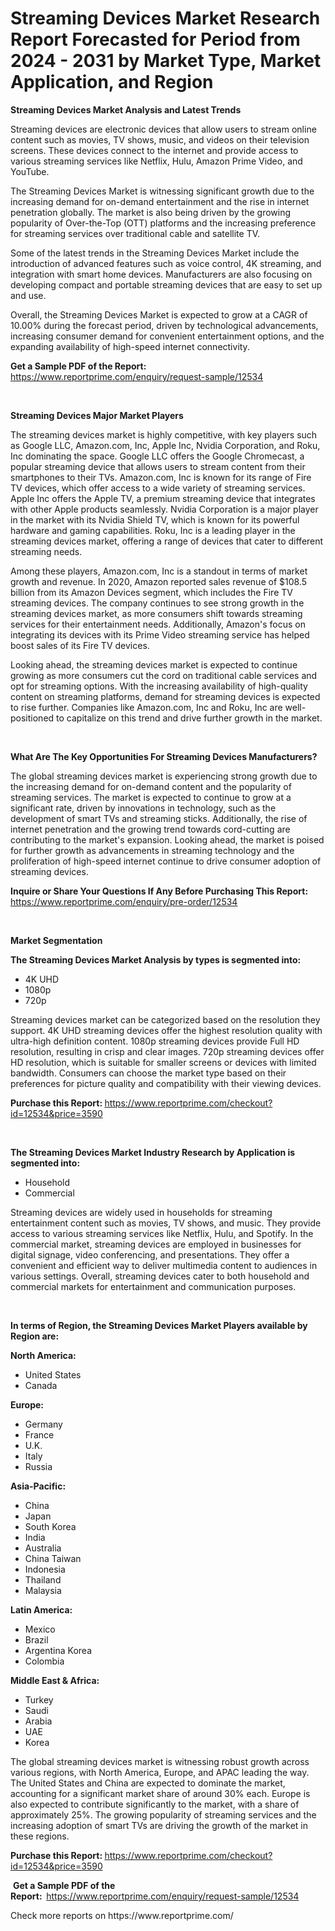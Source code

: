 <p><h1>Streaming Devices Market Research Report Forecasted for Period from 2024 -  2031 by Market Type, Market Application, and Region</h1></p><p><strong>Streaming Devices Market Analysis and Latest Trends</strong></p>
<p><p>Streaming devices are electronic devices that allow users to stream online content such as movies, TV shows, music, and videos on their television screens. These devices connect to the internet and provide access to various streaming services like Netflix, Hulu, Amazon Prime Video, and YouTube.</p><p>The Streaming Devices Market is witnessing significant growth due to the increasing demand for on-demand entertainment and the rise in internet penetration globally. The market is also being driven by the growing popularity of Over-the-Top (OTT) platforms and the increasing preference for streaming services over traditional cable and satellite TV.</p><p>Some of the latest trends in the Streaming Devices Market include the introduction of advanced features such as voice control, 4K streaming, and integration with smart home devices. Manufacturers are also focusing on developing compact and portable streaming devices that are easy to set up and use.</p><p>Overall, the Streaming Devices Market is expected to grow at a CAGR of 10.00% during the forecast period, driven by technological advancements, increasing consumer demand for convenient entertainment options, and the expanding availability of high-speed internet connectivity.</p></p>
<p><strong>Get a Sample PDF of the Report:&nbsp;</strong> <a href="https://www.reportprime.com/enquiry/request-sample/12534">https://www.reportprime.com/enquiry/request-sample/12534</a></p>
<p>&nbsp;</p>
<p><strong>Streaming Devices Major Market Players</strong></p>
<p><p>The streaming devices market is highly competitive, with key players such as Google LLC, Amazon.com, Inc, Apple Inc, Nvidia Corporation, and Roku, Inc dominating the space. Google LLC offers the Google Chromecast, a popular streaming device that allows users to stream content from their smartphones to their TVs. Amazon.com, Inc is known for its range of Fire TV devices, which offer access to a wide variety of streaming services. Apple Inc offers the Apple TV, a premium streaming device that integrates with other Apple products seamlessly. Nvidia Corporation is a major player in the market with its Nvidia Shield TV, which is known for its powerful hardware and gaming capabilities. Roku, Inc is a leading player in the streaming devices market, offering a range of devices that cater to different streaming needs.</p><p>Among these players, Amazon.com, Inc is a standout in terms of market growth and revenue. In 2020, Amazon reported sales revenue of $108.5 billion from its Amazon Devices segment, which includes the Fire TV streaming devices. The company continues to see strong growth in the streaming devices market, as more consumers shift towards streaming services for their entertainment needs. Additionally, Amazon's focus on integrating its devices with its Prime Video streaming service has helped boost sales of its Fire TV devices.</p><p>Looking ahead, the streaming devices market is expected to continue growing as more consumers cut the cord on traditional cable services and opt for streaming options. With the increasing availability of high-quality content on streaming platforms, demand for streaming devices is expected to rise further. Companies like Amazon.com, Inc and Roku, Inc are well-positioned to capitalize on this trend and drive further growth in the market.</p></p>
<p>&nbsp;</p>
<p><strong>What Are The Key Opportunities For Streaming Devices Manufacturers?</strong></p>
<p><p>The global streaming devices market is experiencing strong growth due to the increasing demand for on-demand content and the popularity of streaming services. The market is expected to continue to grow at a significant rate, driven by innovations in technology, such as the development of smart TVs and streaming sticks. Additionally, the rise of internet penetration and the growing trend towards cord-cutting are contributing to the market's expansion. Looking ahead, the market is poised for further growth as advancements in streaming technology and the proliferation of high-speed internet continue to drive consumer adoption of streaming devices.</p></p>
<p><strong>Inquire or Share Your Questions If Any Before Purchasing This Report:</strong> <a href="https://www.reportprime.com/enquiry/pre-order/12534">https://www.reportprime.com/enquiry/pre-order/12534</a></p>
<p>&nbsp;</p>
<p><strong>Market Segmentation</strong></p>
<p><strong>The Streaming Devices Market Analysis by types is segmented into:</strong></p>
<p><ul><li>4K UHD</li><li>1080p</li><li>720p</li></ul></p>
<p><p>Streaming devices market can be categorized based on the resolution they support. 4K UHD streaming devices offer the highest resolution quality with ultra-high definition content. 1080p streaming devices provide Full HD resolution, resulting in crisp and clear images. 720p streaming devices offer HD resolution, which is suitable for smaller screens or devices with limited bandwidth. Consumers can choose the market type based on their preferences for picture quality and compatibility with their viewing devices.</p></p>
<p><strong>Purchase this Report:&nbsp;</strong><a href="https://www.reportprime.com/checkout?id=12534&price=3590">https://www.reportprime.com/checkout?id=12534&price=3590</a></p>
<p>&nbsp;</p>
<p><strong>The Streaming Devices Market Industry Research by Application is segmented into:</strong></p>
<p><ul><li>Household</li><li>Commercial</li></ul></p>
<p><p>Streaming devices are widely used in households for streaming entertainment content such as movies, TV shows, and music. They provide access to various streaming services like Netflix, Hulu, and Spotify. In the commercial market, streaming devices are employed in businesses for digital signage, video conferencing, and presentations. They offer a convenient and efficient way to deliver multimedia content to audiences in various settings. Overall, streaming devices cater to both household and commercial markets for entertainment and communication purposes.</p></p>
<p>&nbsp;</p>
<p><strong>In terms of Region, the Streaming Devices Market Players available by Region are:</strong></p>
<p>
    <p> <strong> North America: </strong>
        <ul>
            <li>United States</li>
            <li>Canada</li>
        </ul>
        </p> 
    <p> <strong> Europe: </strong>
        <ul>
            <li>Germany</li>
            <li>France</li>
            <li>U.K.</li>
            <li>Italy</li>
            <li>Russia</li>
        </ul>
        </p> 
    <p> <strong> Asia-Pacific: </strong>
        <ul>
            <li>China</li>
            <li>Japan</li>
            <li>South Korea</li>
            <li>India</li>
            <li>Australia</li>
            <li>China Taiwan</li>
            <li>Indonesia</li>
            <li>Thailand</li>
            <li>Malaysia</li>
        </ul>
        </p> 
    <p> <strong> Latin America: </strong>
        <ul>
            <li>Mexico</li>
            <li>Brazil</li>
            <li>Argentina Korea</li>
            <li>Colombia</li>
        </ul>
        </p> 
    <p> <strong> Middle East & Africa: </strong>
        <ul>
            <li>Turkey</li>
            <li>Saudi</li>
            <li>Arabia</li>
            <li>UAE</li>
            <li>Korea</li>
        </ul>
    </p>
    </p>
<p><p>The global streaming devices market is witnessing robust growth across various regions, with North America, Europe, and APAC leading the way. The United States and China are expected to dominate the market, accounting for a significant market share of around 30% each. Europe is also expected to contribute significantly to the market, with a share of approximately 25%. The growing popularity of streaming services and the increasing adoption of smart TVs are driving the growth of the market in these regions.</p></p>
<p><strong>Purchase this Report: </strong><a href="https://www.reportprime.com/checkout?id=12534&price=3590">https://www.reportprime.com/checkout?id=12534&price=3590</a></p>
<p>&nbsp;<strong>Get a Sample PDF of the Report:&nbsp;&nbsp;</strong><a href="https://www.reportprime.com/enquiry/request-sample/12534">https://www.reportprime.com/enquiry/request-sample/12534</a></p>
<p><strong></strong></p>
<p>Check more reports on https://www.reportprime.com/</p>